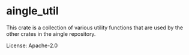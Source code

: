 # aingle_util

This crate is a collection of various utility functions that are used by the other crates in the aingle repository.

License: Apache-2.0
